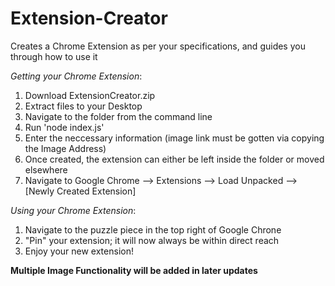 # Extension-Creator
Creates a Chrome Extension as per your specifications, and guides you through how to use it

*Getting your Chrome Extension*:
1. Download ExtensionCreator.zip
2. Extract files to your Desktop
3. Navigate to the folder from the command line
4. Run 'node index.js'
5. Enter the neccessary information (image link must be gotten via copying the Image Address)
6. Once created, the extension can either be left inside the folder or moved elsewhere
7. Navigate to Google Chrome --> Extensions --> Load Unpacked --> [Newly Created Extension]

*Using your Chrome Extension*:
1. Navigate to the puzzle piece in the top right of Google Chrone
2. "Pin" your extension; it will now always be within direct reach
3. Enjoy your new extension!


**Multiple Image Functionality will be added in later updates**
